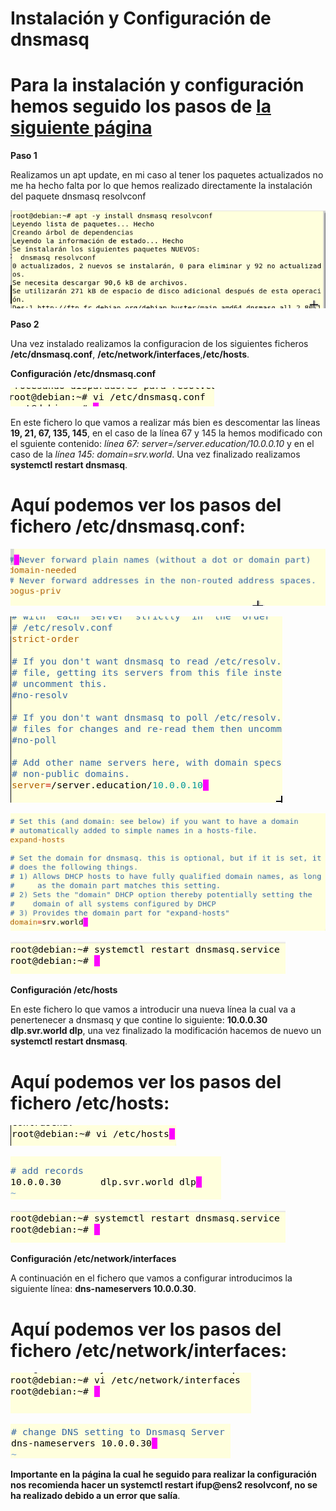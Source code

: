 # Instalación y Configuración de dnsmasq

# Para la instalación y configuración hemos seguido los pasos de [la siguiente página](https://www.server-world.info/en/note?os=Debian_10&p=dnsmasq&f=1)

**Paso 1** 

Realizamos un apt update, en mi caso al tener los paquetes actualizados no me ha hecho falta por lo que hemos realizado directamente la instalación del paquete dnsmasq resolvconf

![paso1.png](/capturas/paso1.png)

**Paso 2**

Una vez instalado realizamos la configuracion de los siguientes ficheros **/etc/dnsmasq.conf**, **/etc/network/interfaces**,**/etc/hosts**.

**Configuración /etc/dnsmasq.conf**

![paso2.png](/capturas/paso2.png)

En este fichero lo que vamos a realizar más bien es descomentar las líneas **19, 21, 67, 135, 145**, en el caso de la línea 67 y 145 la hemos modificado con el sguiente contenido: *línea 67: server=/server.education/10.0.0.10* y en el caso de la *línea 145: domain=srv.world*. Una vez finalizado realizamos **systemctl restart dnsmasq**.

# Aquí podemos ver los pasos del fichero /etc/dnsmasq.conf:
![paso2.1.png](/capturas/paso2.1.png)

![paso2.2.png](/capturas/paso2.2.png)

![paso2.3.png](/capturas/paso2.3.png)

![paso3.png](/capturas/paso3.png)

**Configuración /etc/hosts**

En este fichero lo que vamos a introducir una nueva línea la cual va a penertenecer a dnsmasq y que contine lo siguiente: **10.0.0.30 dlp.svr.world dlp**, una vez finalizado la modificación hacemos de nuevo un **systemctl restart dnsmasq**.

# Aquí podemos ver los pasos del fichero /etc/hosts:

![paso4.1.png](/capturas/paso4.1.png)

![paso4.png](/capturas/paso4.png)

![paso3.png](/capturas/paso3.png)

**Configuración /etc/network/interfaces**

A continuación en el fichero que vamos a configurar introducimos la siguiente línea: **dns-nameservers 10.0.0.30**.

# Aquí podemos ver los pasos del fichero /etc/network/interfaces:

![paso5.png](/capturas/paso5.png)

![paso5.1.png](capturas/paso5.1.png)

**Importante en la página la cual he seguido para realizar la configuración nos recomienda hacer un systemctl restart ifup@ens2 resolvconf, no se ha realizado debido a un error que salía**.




